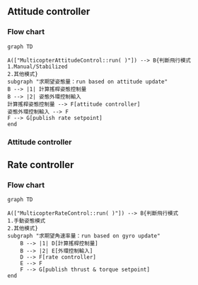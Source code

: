## Attitude controller

### Flow chart

```mermaid
graph TD

A(["MulticopterAttitudeControl::run( )"]) --> B{判斷飛行模式
1.Manual/Stabilized
2.其他模式}
subgraph "求期望姿態量：run based on attitude update"
B --> |1| 計算搖桿姿態控制量
B --> |2| 姿態外環控制輸入
計算搖桿姿態控制量 --> F[attitude controller]
姿態外環控制輸入 --> F
F --> G[publish rate setpoint]
end
```

### Attitude controller



## Rate controller

### Flow chart

```mermaid
graph TD

A(["MulticopterRateControl::run( )"]) --> B{判斷飛行模式
1.手動姿態模式
2.其他模式}
subgraph "求期望角速率量：run based on gyro update"
    B --> |1| D[計算搖桿控制量]
    B --> |2| E[外環控制輸入]
    D --> F[rate controller]
    E --> F
    F --> G[publish thrust & torque setpoint]
end
```

